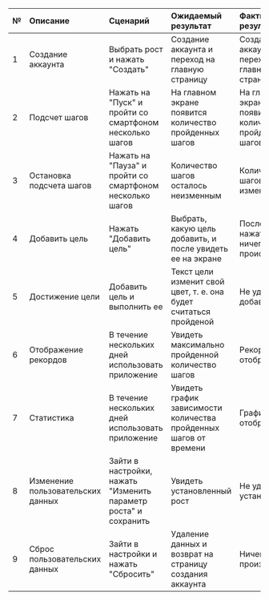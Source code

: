 |№|Описание|Сценарий|Ожидаемый результат|Фактический результат| Оценка|
|:---|:---|:---|:---|:---|:---|
|1|Создание аккаунта| Выбрать рост и нажать "Создать"|Создание аккаунта и переход на главную страницу| Создание аккаунта и переход на главную страницу| Тест пройден|
|2|Подсчет шагов| Нажать на "Пуск" и пройти со смартфоном несколько шагов|На главном экране появится количество пройденных шагов|На главном экране появится количество пройденных шагов|Тест пройден|
|3|Остановка подсчета шагов| Нажать на "Пауза" и пройти со смартфоном несколько шагов| Количество шагов осталось неизменным| Количество шагов изменилось|Тест не пройден|
|4|Добавить цель| Нажать "Добавить цель"| Выбрать, какую цель добавить, и после увидеть ее на экране|После нажатия ничего не происходит|Тест не пройден|
|5|Достижение цели| Добавить цель и выполнить ее| Текст цели изменит свой цвет, т. е. она будет считаться пройденой|Не удалось добавить|Тест не пройден|
|6|Отображение рекордов| В течение нескольких дней использовать приложение| Увидеть максимально пройденной количество шагов|Рекорд не отображен|Тест не пройден|
|7|Статистика| В течение нескольких дней использовать приложение| Увидеть график зависимости количества пройденных шагов от времени|График не отображен|Тест не пройден|
|8|Изменение пользовательских данных| Зайти в настройки, нажать "Изменить параметр роста" и сохранить| Увидеть установленный рост|Не удалось установить|Тест не пройден|
|9|Сброс пользовательских данных| Зайти в настройки и нажать "Сбросить"| Удаление данных и возврат на страницу создания аккаунта|Ничего не произошло|Тест не пройден|

